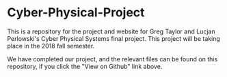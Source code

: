 # Cyber-Physical-Project
This is a repository for the project and website for Greg Taylor and Lucjan Perlowski's Cyber Physical Systems final project.
This project will be taking place in the 2018 fall semester.

We have completed our project, and the relevant files can be found on this repository, if you click the "View on Github" link above.
